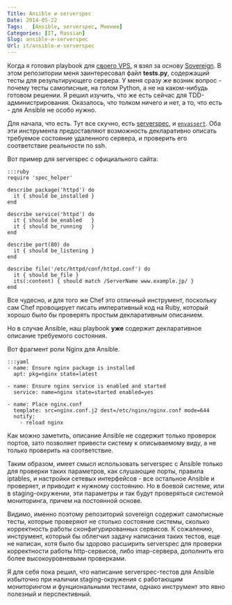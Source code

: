 ```yaml
---
Title: Ansible и serverspec
Date: 2014-05-22
Tags:   [Ansible, serverspec, Мнение]
Categories: [IT, Russian]
Slug: ansible-и-serverspec
Url: it/ansible-и-serverspec
---
```


Когда я готовил playbook для [своего VPS](/it/Личный-vps), я взял за основу
[Sovereign](https://github.com/al3x/sovereign). В этом репозитории меня
заинтересовал файл **tests.py**, содержащий тесты для результирующего сервера.
У меня сразу же возник вопрос - почему тесты самописные, на голом Python, а
не на каком-нибудь готовом решении. Я решил изучить, что же есть сейчас для
TDD-администрирования. Оказалось, что толком ничего и нет, а то, что
есть - для Ansible не особо нужно.

Для начала, что есть. Тут все скучно, есть [serverspec](http://serverspec.org/),
и [`envassert`](https://pypi.python.org/pypi/envassert). Оба эти инструмента
предоставляют возможность декларативно описать требуемое состояние удаленного
сервера, и проверить его соответствие реальности по ssh.

Вот пример для serverspec с официального сайта:

    :::ruby
    require 'spec_helper'

    describe package('httpd') do
      it { should be_installed }
    end

    describe service('httpd') do
      it { should be_enabled   }
      it { should be_running   }
    end

    describe port(80) do
      it { should be_listening }
    end

    describe file('/etc/httpd/conf/httpd.conf') do
      it { should be_file }
      its(:content) { should match /ServerName www.example.jp/ }
    end

Все чудесно, и для того же Chef это отличный инструмент, поскольку
сам Chef провоцирует писать императивный код на Ruby, который хорошо было бы
проверять простым декларативным описанием.

Но в случае Ansible, наш playbook **уже** содержит декларативное описание
требуемого состояния.

Вот фрагмент роли Nginx для Ansible.

    :::yaml
    - name: Ensure nginx package is installed
      apt: pkg=nginx state=latest

    - name: Ensure nginx service is enabled and started
      service: name=nginx state=started enabled=yes

    - name: Place nginx.conf
      template: src=nginx.conf.j2 dest=/etc/nginx/nginx.conf mode=644
      notify:
        - reload nginx

Как можно заметить, описание Ansible не содержит только проверок портов, зато
позволяет привести систему к описываемому виду, а не только проверить на соответствие.

Таким образом, имеет смысл использовать serverspec с Ansible только для проверки
таких параметров, как слушающие порты, правила iptables, и настройки сетевых
интерфейсов - все остальное Ansible и проверяет, и приводит к нужному состоянию.
Но в боевой системе, или в staging-окружении, эти параметры и так будут проверяться
системой мониторинга, причем на постоянной основе.

Видимо, именно поэтому репозиторий sovereign содержит самописные тесты, которые
проверяют не столько состояние системы, сколько корректность работы
сконфигурированных сервисов. К сожалению, инструмент, который бы облегчил задачу
написания таких тестов, еще не написан, хотя было бы здорово расширить serverspec
для проверки корректности работы http-сервисов, либо imap-сервера, дополнить его
более высокоуровневыми проверками.

Я для себя пока решил, что написание serverspec-тестов для Ansible избыточно
при наличии staging-окружения с работающим мониторингом и фунциональными тестами,
однако инструмент это явно полезный и перспективный.
